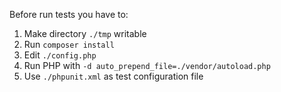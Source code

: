 Before run tests you have to:

 1. Make directory `./tmp` writable
 2. Run `composer install`
 3. Edit `./config.php`
 4. Run PHP with `-d auto_prepend_file=./vendor/autoload.php`
 5. Use `./phpunit.xml` as test configuration file
